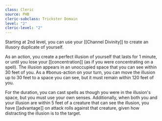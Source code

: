 ```yaml
---
class: Cleric
source: PHB
cleric-subclass: Trickster Domain
level: "2"
cleric-level: "2"
---
```



Starting at 2nd level, you can use your [[Channel Divinity]] to create an illusory duplicate of yourself.

As an action, you create a perfect illusion of yourself that lasts for 1 minute, or until you lose your [[concentration]] (as if you were concentrating on a spell). The illusion appears in an unoccupied space that you can see within 30 feet of you. As a #bonus-action on your turn, you can move the illusion up to 30 feet to a space you can see, but it must remain within 120 feet of you.

For the duration, you can cast spells as though you were in the illusion's space, but you must use your own senses. Additionally, when both you and your illusion are within 5 feet of a creature that can see the illusion, you have [[advantage]] on attack rolls against that creature, given how distracting the illusion is to the target.